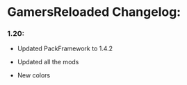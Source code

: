 # GamersReloaded Changelog:

### 1.20:
- Updated PackFramework to
1.4.2

- Updated all the mods

- New colors